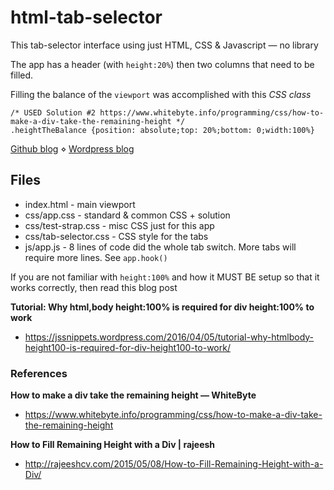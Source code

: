 # html-tab-selector
This tab-selector interface using just HTML, CSS & Javascript &mdash; no library

The app has a header (with `height:20%`) then two columns that need to be filled.

Filling the balance of the `viewport` was accomplished with this *CSS class*

    /* USED Solution #2 https://www.whitebyte.info/programming/css/how-to-make-a-div-take-the-remaining-height */
    .heightTheBalance {position: absolute;top: 20%;bottom: 0;width:100%}

[Github blog](https://github.com/jessemonroy650/html-tab-selector/blob/master/blog.md) &diam;
[Wordpress blog]()

## Files

* index.html - main viewport
* css/app.css - standard & common CSS + solution
* css/test-strap.css - misc CSS just for this app
* css/tab-selector.css - CSS style for the tabs
* js/app.js - 8 lines of code did the whole tab switch. More tabs will require more lines. See `app.hook()`

If you are not familiar with `height:100%` and how it MUST BE setup so that it works correctly, then read this blog post

**Tutorial: Why html,body height:100% is required for div height:100% to work**
* https://jssnippets.wordpress.com/2016/04/05/tutorial-why-htmlbody-height100-is-required-for-div-height100-to-work/

### References

**How to make a div take the remaining height &mdash; WhiteByte**
* https://www.whitebyte.info/programming/css/how-to-make-a-div-take-the-remaining-height

**How to Fill Remaining Height with a Div | rajeesh**
* http://rajeeshcv.com/2015/05/08/How-to-Fill-Remaining-Height-with-a-Div/
